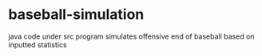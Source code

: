 # baseball-simulation
java code under src
program simulates offensive end of baseball based on inputted statistics
